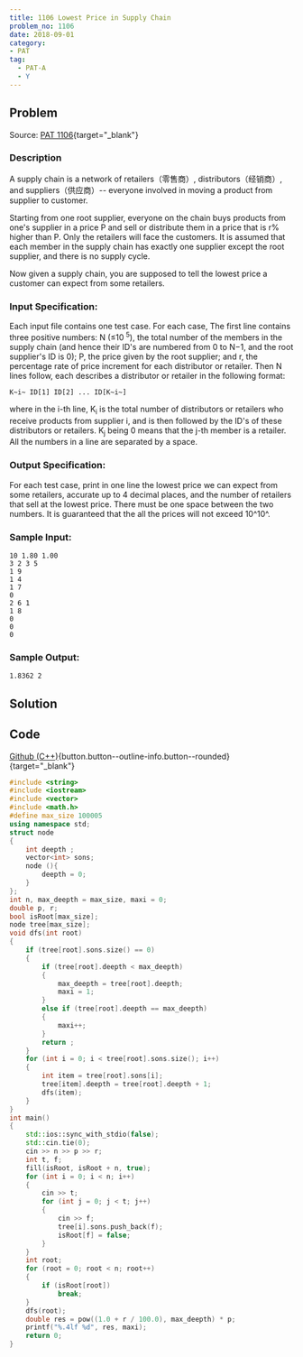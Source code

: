 ```yaml
---
title: 1106 Lowest Price in Supply Chain
problem_no: 1106
date: 2018-09-01
category:
- PAT
tag:
  - PAT-A
  - Y
---
```


<!--more-->

## Problem

Source: [PAT 1106](){target="_blank"}

### Description

A supply chain is a network of retailers（零售商）, distributors（经销商）, and suppliers（供应商）-- everyone involved in moving a
product from supplier to customer.

Starting from one root supplier, everyone on the chain buys products from one's supplier in a price P and sell or
distribute them in a price that is r% higher than P. Only the retailers will face the customers. It is assumed that each
member in the supply chain has exactly one supplier except the root supplier, and there is no supply cycle.

Now given a supply chain, you are supposed to tell the lowest price a customer can expect from some retailers.

### Input Specification:

Each input file contains one test case. For each case, The first line contains three positive numbers: N (≤10<sup>
5</sup>), the total number of the members in the supply chain (and hence their ID's are numbered from 0 to N−1, and the
root supplier's ID is 0); P, the price given by the root supplier; and r, the percentage rate of price increment for
each distributor or retailer. Then N lines follow, each describes a distributor or retailer in the following format:

`K~i~ ID[1] ID[2] ... ID[K~i~]`

where in the i-th line, K<sub>i</sub> is the total number of distributors or retailers who receive products from
supplier i, and is then followed by the ID's of these distributors or retailers. K<sub>j</sub>
being 0 means that the j-th member is a retailer. All the numbers in a line are separated by a space.

### Output Specification:

For each test case, print in one line the lowest price we can expect from some retailers, accurate up to 4 decimal
places, and the number of retailers that sell at the lowest price. There must be one space between the two numbers. It
is guaranteed that the all the prices will not exceed 10^10^.

### Sample Input:

```text
10 1.80 1.00
3 2 3 5
1 9
1 4
1 7
0
2 6 1
1 8
0
0
0
```

### Sample Output:

```text
1.8362 2
```

## Solution

## Code

[Github (C++)](https://github.com/Alomerry/algorithm/blob/master/pat/a/){button.button--outline-info.button--rounded}{target="_blank"}


```cpp
#include <string>
#include <iostream>
#include <vector>
#include <math.h>
#define max_size 100005
using namespace std;
struct node
{
    int deepth ;
    vector<int> sons;
	node (){
		deepth = 0;
	}
};
int n, max_deepth = max_size, maxi = 0;
double p, r;
bool isRoot[max_size];
node tree[max_size];
void dfs(int root)
{
    if (tree[root].sons.size() == 0)
    {
        if (tree[root].deepth < max_deepth)
        {
            max_deepth = tree[root].deepth;
            maxi = 1;
        }
        else if (tree[root].deepth == max_deepth)
        {
            maxi++;
        }
		return ;
    }
    for (int i = 0; i < tree[root].sons.size(); i++)
    {
        int item = tree[root].sons[i];
        tree[item].deepth = tree[root].deepth + 1;
        dfs(item);
    }
}
int main()
{
    std::ios::sync_with_stdio(false);
    std::cin.tie(0);
    cin >> n >> p >> r;
    int t, f;
    fill(isRoot, isRoot + n, true);
    for (int i = 0; i < n; i++)
    {
        cin >> t;
        for (int j = 0; j < t; j++)
        {
            cin >> f;
            tree[i].sons.push_back(f);
            isRoot[f] = false;
        }
    }
    int root;
    for (root = 0; root < n; root++)
    {
        if (isRoot[root])
            break;
    }
    dfs(root);
    double res = pow((1.0 + r / 100.0), max_deepth) * p;
    printf("%.4lf %d", res, maxi);
    return 0;
}
```
